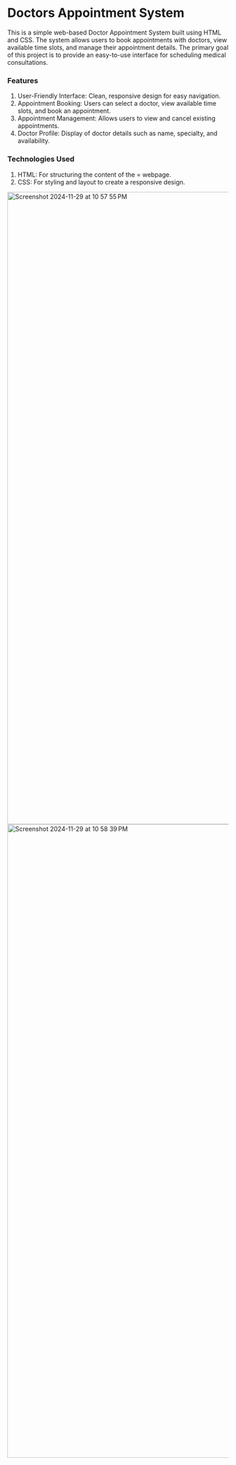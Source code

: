 # Doctors Appointment System
This is a simple web-based Doctor Appointment System built using HTML and CSS. The system allows users to book appointments with doctors, view available time slots, and manage their appointment details. The primary goal of this project is to provide an easy-to-use interface for scheduling medical consultations.
### Features
1) User-Friendly Interface: Clean, responsive design for easy navigation.
2) Appointment Booking: Users can select a doctor, view available time slots, and book an appointment.
3) Appointment Management: Allows users to view and cancel existing appointments.
4) Doctor Profile: Display of doctor details such as name, specialty, and availability.
### Technologies Used
1. HTML: For structuring the content of the = webpage.
2. CSS: For styling and layout to create a responsive design.
<img width="1437" alt="Screenshot 2024-11-29 at 10 57 55 PM" src="https://github.com/user-attachments/assets/6d235074-b297-4945-b51e-bd168d1be9f4">
<img width="1440" alt="Screenshot 2024-11-29 at 10 58 39 PM" src="https://github.com/user-attachments/assets/182ce70e-abe6-4174-8a17-8354cb0e3755">
